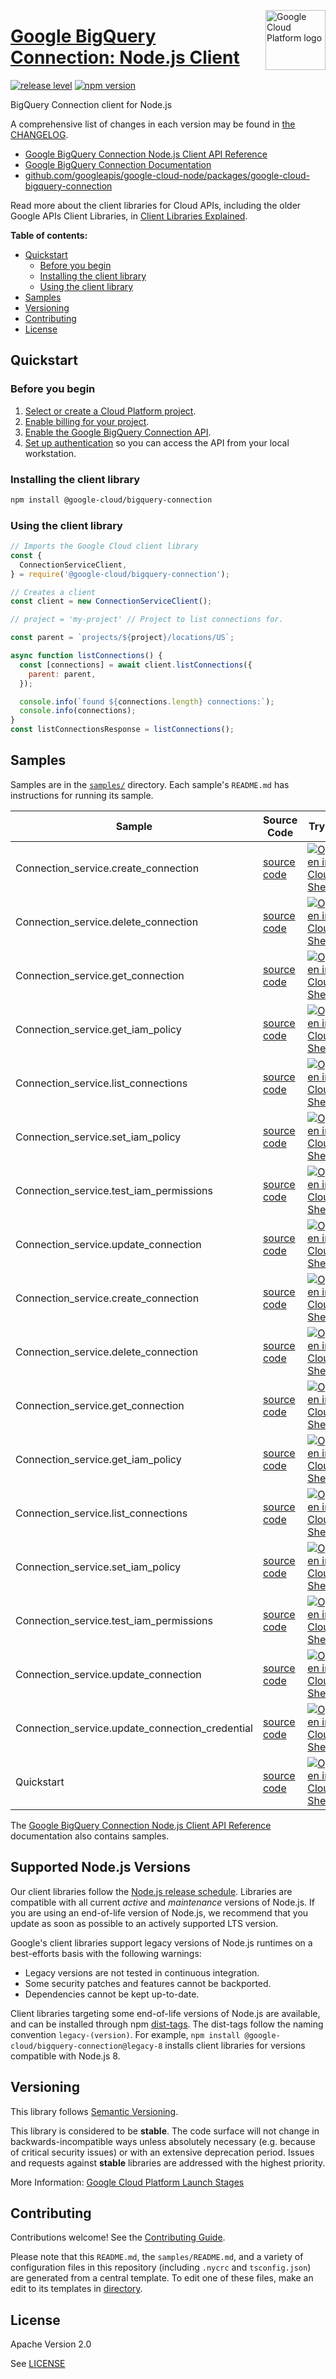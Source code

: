 [//]: # "This README.md file is auto-generated, all changes to this file will be lost."
[//]: # "To regenerate it, use `python -m synthtool`."
<img src="https://avatars2.githubusercontent.com/u/2810941?v=3&s=96" alt="Google Cloud Platform logo" title="Google Cloud Platform" align="right" height="96" width="96"/>

# [Google BigQuery Connection: Node.js Client](https://github.com/googleapis/google-cloud-node/tree/main/packages/google-cloud-bigquery-connection)

[![release level](https://img.shields.io/badge/release%20level-stable-brightgreen.svg?style=flat)](https://cloud.google.com/terms/launch-stages)
[![npm version](https://img.shields.io/npm/v/@google-cloud/bigquery-connection.svg)](https://www.npmjs.org/package/@google-cloud/bigquery-connection)




BigQuery Connection client for Node.js


A comprehensive list of changes in each version may be found in
[the CHANGELOG](https://github.com/googleapis/google-cloud-node/tree/main/packages/google-cloud-bigquery-connection/CHANGELOG.md).

* [Google BigQuery Connection Node.js Client API Reference][client-docs]
* [Google BigQuery Connection Documentation][product-docs]
* [github.com/googleapis/google-cloud-node/packages/google-cloud-bigquery-connection](https://github.com/googleapis/google-cloud-node/tree/main/packages/google-cloud-bigquery-connection)

Read more about the client libraries for Cloud APIs, including the older
Google APIs Client Libraries, in [Client Libraries Explained][explained].

[explained]: https://cloud.google.com/apis/docs/client-libraries-explained

**Table of contents:**


* [Quickstart](#quickstart)
  * [Before you begin](#before-you-begin)
  * [Installing the client library](#installing-the-client-library)
  * [Using the client library](#using-the-client-library)
* [Samples](#samples)
* [Versioning](#versioning)
* [Contributing](#contributing)
* [License](#license)

## Quickstart

### Before you begin

1.  [Select or create a Cloud Platform project][projects].
1.  [Enable billing for your project][billing].
1.  [Enable the Google BigQuery Connection API][enable_api].
1.  [Set up authentication][auth] so you can access the
    API from your local workstation.

### Installing the client library

```bash
npm install @google-cloud/bigquery-connection
```


### Using the client library

```javascript
// Imports the Google Cloud client library
const {
  ConnectionServiceClient,
} = require('@google-cloud/bigquery-connection');

// Creates a client
const client = new ConnectionServiceClient();

// project = 'my-project' // Project to list connections for.

const parent = `projects/${project}/locations/US`;

async function listConnections() {
  const [connections] = await client.listConnections({
    parent: parent,
  });

  console.info(`found ${connections.length} connections:`);
  console.info(connections);
}
const listConnectionsResponse = listConnections();

```



## Samples

Samples are in the [`samples/`](https://github.com/googleapis/google-cloud-node/tree/main/packages/google-cloud-bigquery-connection/samples) directory. Each sample's `README.md` has instructions for running its sample.

| Sample                      | Source Code                       | Try it |
| --------------------------- | --------------------------------- | ------ |
| Connection_service.create_connection | [source code](https://github.com/googleapis/google-cloud-node/blob/master/packages/google-cloud-bigquery-connection/samples/generated/v1/connection_service.create_connection.js) | [![Open in Cloud Shell][shell_img]](https://console.cloud.google.com/cloudshell/open?git_repo=https://github.com/googleapis/google-cloud-node&page=editor&open_in_editor=packages/google-cloud-bigquery-connection/samples/generated/v1/connection_service.create_connection.js,packages/google-cloud-bigquery-connection/samples/README.md) |
| Connection_service.delete_connection | [source code](https://github.com/googleapis/google-cloud-node/blob/master/packages/google-cloud-bigquery-connection/samples/generated/v1/connection_service.delete_connection.js) | [![Open in Cloud Shell][shell_img]](https://console.cloud.google.com/cloudshell/open?git_repo=https://github.com/googleapis/google-cloud-node&page=editor&open_in_editor=packages/google-cloud-bigquery-connection/samples/generated/v1/connection_service.delete_connection.js,packages/google-cloud-bigquery-connection/samples/README.md) |
| Connection_service.get_connection | [source code](https://github.com/googleapis/google-cloud-node/blob/master/packages/google-cloud-bigquery-connection/samples/generated/v1/connection_service.get_connection.js) | [![Open in Cloud Shell][shell_img]](https://console.cloud.google.com/cloudshell/open?git_repo=https://github.com/googleapis/google-cloud-node&page=editor&open_in_editor=packages/google-cloud-bigquery-connection/samples/generated/v1/connection_service.get_connection.js,packages/google-cloud-bigquery-connection/samples/README.md) |
| Connection_service.get_iam_policy | [source code](https://github.com/googleapis/google-cloud-node/blob/master/packages/google-cloud-bigquery-connection/samples/generated/v1/connection_service.get_iam_policy.js) | [![Open in Cloud Shell][shell_img]](https://console.cloud.google.com/cloudshell/open?git_repo=https://github.com/googleapis/google-cloud-node&page=editor&open_in_editor=packages/google-cloud-bigquery-connection/samples/generated/v1/connection_service.get_iam_policy.js,packages/google-cloud-bigquery-connection/samples/README.md) |
| Connection_service.list_connections | [source code](https://github.com/googleapis/google-cloud-node/blob/master/packages/google-cloud-bigquery-connection/samples/generated/v1/connection_service.list_connections.js) | [![Open in Cloud Shell][shell_img]](https://console.cloud.google.com/cloudshell/open?git_repo=https://github.com/googleapis/google-cloud-node&page=editor&open_in_editor=packages/google-cloud-bigquery-connection/samples/generated/v1/connection_service.list_connections.js,packages/google-cloud-bigquery-connection/samples/README.md) |
| Connection_service.set_iam_policy | [source code](https://github.com/googleapis/google-cloud-node/blob/master/packages/google-cloud-bigquery-connection/samples/generated/v1/connection_service.set_iam_policy.js) | [![Open in Cloud Shell][shell_img]](https://console.cloud.google.com/cloudshell/open?git_repo=https://github.com/googleapis/google-cloud-node&page=editor&open_in_editor=packages/google-cloud-bigquery-connection/samples/generated/v1/connection_service.set_iam_policy.js,packages/google-cloud-bigquery-connection/samples/README.md) |
| Connection_service.test_iam_permissions | [source code](https://github.com/googleapis/google-cloud-node/blob/master/packages/google-cloud-bigquery-connection/samples/generated/v1/connection_service.test_iam_permissions.js) | [![Open in Cloud Shell][shell_img]](https://console.cloud.google.com/cloudshell/open?git_repo=https://github.com/googleapis/google-cloud-node&page=editor&open_in_editor=packages/google-cloud-bigquery-connection/samples/generated/v1/connection_service.test_iam_permissions.js,packages/google-cloud-bigquery-connection/samples/README.md) |
| Connection_service.update_connection | [source code](https://github.com/googleapis/google-cloud-node/blob/master/packages/google-cloud-bigquery-connection/samples/generated/v1/connection_service.update_connection.js) | [![Open in Cloud Shell][shell_img]](https://console.cloud.google.com/cloudshell/open?git_repo=https://github.com/googleapis/google-cloud-node&page=editor&open_in_editor=packages/google-cloud-bigquery-connection/samples/generated/v1/connection_service.update_connection.js,packages/google-cloud-bigquery-connection/samples/README.md) |
| Connection_service.create_connection | [source code](https://github.com/googleapis/google-cloud-node/blob/master/packages/google-cloud-bigquery-connection/samples/generated/v1beta1/connection_service.create_connection.js) | [![Open in Cloud Shell][shell_img]](https://console.cloud.google.com/cloudshell/open?git_repo=https://github.com/googleapis/google-cloud-node&page=editor&open_in_editor=packages/google-cloud-bigquery-connection/samples/generated/v1beta1/connection_service.create_connection.js,packages/google-cloud-bigquery-connection/samples/README.md) |
| Connection_service.delete_connection | [source code](https://github.com/googleapis/google-cloud-node/blob/master/packages/google-cloud-bigquery-connection/samples/generated/v1beta1/connection_service.delete_connection.js) | [![Open in Cloud Shell][shell_img]](https://console.cloud.google.com/cloudshell/open?git_repo=https://github.com/googleapis/google-cloud-node&page=editor&open_in_editor=packages/google-cloud-bigquery-connection/samples/generated/v1beta1/connection_service.delete_connection.js,packages/google-cloud-bigquery-connection/samples/README.md) |
| Connection_service.get_connection | [source code](https://github.com/googleapis/google-cloud-node/blob/master/packages/google-cloud-bigquery-connection/samples/generated/v1beta1/connection_service.get_connection.js) | [![Open in Cloud Shell][shell_img]](https://console.cloud.google.com/cloudshell/open?git_repo=https://github.com/googleapis/google-cloud-node&page=editor&open_in_editor=packages/google-cloud-bigquery-connection/samples/generated/v1beta1/connection_service.get_connection.js,packages/google-cloud-bigquery-connection/samples/README.md) |
| Connection_service.get_iam_policy | [source code](https://github.com/googleapis/google-cloud-node/blob/master/packages/google-cloud-bigquery-connection/samples/generated/v1beta1/connection_service.get_iam_policy.js) | [![Open in Cloud Shell][shell_img]](https://console.cloud.google.com/cloudshell/open?git_repo=https://github.com/googleapis/google-cloud-node&page=editor&open_in_editor=packages/google-cloud-bigquery-connection/samples/generated/v1beta1/connection_service.get_iam_policy.js,packages/google-cloud-bigquery-connection/samples/README.md) |
| Connection_service.list_connections | [source code](https://github.com/googleapis/google-cloud-node/blob/master/packages/google-cloud-bigquery-connection/samples/generated/v1beta1/connection_service.list_connections.js) | [![Open in Cloud Shell][shell_img]](https://console.cloud.google.com/cloudshell/open?git_repo=https://github.com/googleapis/google-cloud-node&page=editor&open_in_editor=packages/google-cloud-bigquery-connection/samples/generated/v1beta1/connection_service.list_connections.js,packages/google-cloud-bigquery-connection/samples/README.md) |
| Connection_service.set_iam_policy | [source code](https://github.com/googleapis/google-cloud-node/blob/master/packages/google-cloud-bigquery-connection/samples/generated/v1beta1/connection_service.set_iam_policy.js) | [![Open in Cloud Shell][shell_img]](https://console.cloud.google.com/cloudshell/open?git_repo=https://github.com/googleapis/google-cloud-node&page=editor&open_in_editor=packages/google-cloud-bigquery-connection/samples/generated/v1beta1/connection_service.set_iam_policy.js,packages/google-cloud-bigquery-connection/samples/README.md) |
| Connection_service.test_iam_permissions | [source code](https://github.com/googleapis/google-cloud-node/blob/master/packages/google-cloud-bigquery-connection/samples/generated/v1beta1/connection_service.test_iam_permissions.js) | [![Open in Cloud Shell][shell_img]](https://console.cloud.google.com/cloudshell/open?git_repo=https://github.com/googleapis/google-cloud-node&page=editor&open_in_editor=packages/google-cloud-bigquery-connection/samples/generated/v1beta1/connection_service.test_iam_permissions.js,packages/google-cloud-bigquery-connection/samples/README.md) |
| Connection_service.update_connection | [source code](https://github.com/googleapis/google-cloud-node/blob/master/packages/google-cloud-bigquery-connection/samples/generated/v1beta1/connection_service.update_connection.js) | [![Open in Cloud Shell][shell_img]](https://console.cloud.google.com/cloudshell/open?git_repo=https://github.com/googleapis/google-cloud-node&page=editor&open_in_editor=packages/google-cloud-bigquery-connection/samples/generated/v1beta1/connection_service.update_connection.js,packages/google-cloud-bigquery-connection/samples/README.md) |
| Connection_service.update_connection_credential | [source code](https://github.com/googleapis/google-cloud-node/blob/master/packages/google-cloud-bigquery-connection/samples/generated/v1beta1/connection_service.update_connection_credential.js) | [![Open in Cloud Shell][shell_img]](https://console.cloud.google.com/cloudshell/open?git_repo=https://github.com/googleapis/google-cloud-node&page=editor&open_in_editor=packages/google-cloud-bigquery-connection/samples/generated/v1beta1/connection_service.update_connection_credential.js,packages/google-cloud-bigquery-connection/samples/README.md) |
| Quickstart | [source code](https://github.com/googleapis/google-cloud-node/blob/master/packages/google-cloud-bigquery-connection/samples/quickstart.js) | [![Open in Cloud Shell][shell_img]](https://console.cloud.google.com/cloudshell/open?git_repo=https://github.com/googleapis/google-cloud-node&page=editor&open_in_editor=packages/google-cloud-bigquery-connection/samples/quickstart.js,packages/google-cloud-bigquery-connection/samples/README.md) |



The [Google BigQuery Connection Node.js Client API Reference][client-docs] documentation
also contains samples.

## Supported Node.js Versions

Our client libraries follow the [Node.js release schedule](https://github.com/nodejs/release#release-schedule).
Libraries are compatible with all current _active_ and _maintenance_ versions of
Node.js.
If you are using an end-of-life version of Node.js, we recommend that you update
as soon as possible to an actively supported LTS version.

Google's client libraries support legacy versions of Node.js runtimes on a
best-efforts basis with the following warnings:

* Legacy versions are not tested in continuous integration.
* Some security patches and features cannot be backported.
* Dependencies cannot be kept up-to-date.

Client libraries targeting some end-of-life versions of Node.js are available, and
can be installed through npm [dist-tags](https://docs.npmjs.com/cli/dist-tag).
The dist-tags follow the naming convention `legacy-(version)`.
For example, `npm install @google-cloud/bigquery-connection@legacy-8` installs client libraries
for versions compatible with Node.js 8.

## Versioning

This library follows [Semantic Versioning](http://semver.org/).



This library is considered to be **stable**. The code surface will not change in backwards-incompatible ways
unless absolutely necessary (e.g. because of critical security issues) or with
an extensive deprecation period. Issues and requests against **stable** libraries
are addressed with the highest priority.






More Information: [Google Cloud Platform Launch Stages][launch_stages]

[launch_stages]: https://cloud.google.com/terms/launch-stages

## Contributing

Contributions welcome! See the [Contributing Guide](https://github.com/googleapis/google-cloud-node/blob/master/CONTRIBUTING.md).

Please note that this `README.md`, the `samples/README.md`,
and a variety of configuration files in this repository (including `.nycrc` and `tsconfig.json`)
are generated from a central template. To edit one of these files, make an edit
to its templates in
[directory](https://github.com/googleapis/synthtool).

## License

Apache Version 2.0

See [LICENSE](https://github.com/googleapis/google-cloud-node/blob/master/LICENSE)

[client-docs]: https://cloud.google.com/nodejs/docs/reference/bigquery-connection/latest
[product-docs]: https://cloud.google.com/bigquery/docs/reference/bigqueryconnection
[shell_img]: https://gstatic.com/cloudssh/images/open-btn.png
[projects]: https://console.cloud.google.com/project
[billing]: https://support.google.com/cloud/answer/6293499#enable-billing
[enable_api]: https://console.cloud.google.com/flows/enableapi?apiid=bigqueryconnection.googleapis.com
[auth]: https://cloud.google.com/docs/authentication/external/set-up-adc-local
